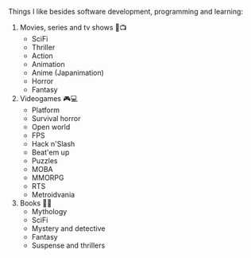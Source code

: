Things I like besides software development, programming and learning:

1. Movies, series and tv shows :movie_camera::tv:
   * SciFi
   * Thriller
   * Action
   * Animation
   * Anime (Japanimation)
   * Horror
   * Fantasy
2. Videogames :video_game::computer:
   * Platform
   * Survival horror
   * Open world
   * FPS
   * Hack n'Slash
   * Beat'em up
   * Puzzles
   * MOBA
   * MMORPG
   * RTS
   * Metroidvania
3. Books :closed_book::city_sunset:
   * Mythology
   * SciFi
   * Mystery and detective
   * Fantasy
   * Suspense and thrillers

